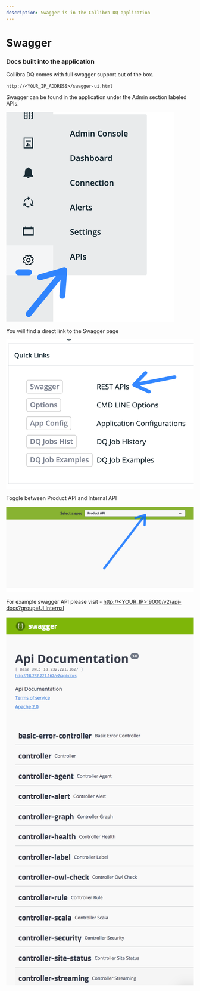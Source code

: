 ```yaml
---
description: Swagger is in the Collibra DQ application
---
```


# Swagger

### Docs built into the application

Collibra DQ comes with full swagger support out of the box.

```
http://<YOUR_IP_ADDRESS>/swagger-ui.html
```

Swagger can be found in the application under the Admin section labeled APIs.

![](<../.gitbook/assets/image (100) (1).png>)

You will find a direct link to the Swagger page&#x20;

![](<../.gitbook/assets/image (92) (2).png>)

Toggle between Product API and Internal API&#x20;

![](<../.gitbook/assets/image (101) (1) (1).png>)



For example swagger API please visit - [http://\<YOUR\_IP>:9000/v2/api-docs?group=UI Internal](http://35.194.91.201:9003/v2/api-docs?group=UI%20Internal) &#x20;

![](../.gitbook/assets/owl-swagger.png)

